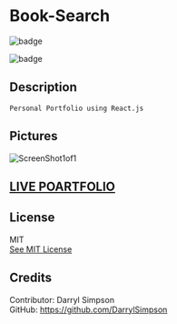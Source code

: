 # Book-Search

![badge](https://img.shields.io/badge/Javascript-50%25-red)

![badge](https://img.shields.io/badge/JSX-50%25-red)

  ## Description
    Personal Portfolio using React.js



  <!-- ## Table of Contents

  * [Pcitures](#pictures)
  * [License](#license)
  * [Credits](#credits) -->

  
  ## Pictures

  ![ScreenShot1of1](/image01.png)
  

  ## <a href="">LIVE POARTFOLIO</a>

      
  ## License
  MIT
  <br>
  [See MIT License](https://choosealicense.com/licenses/mit)



 ## Credits
    
  Contributor: Darryl Simpson  
  GitHub: https://github.com/DarrylSimpson